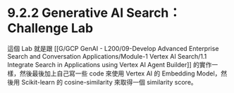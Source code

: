 # 9.2.2 Generative AI Search：Challenge Lab

這個 Lab 就是跟 [[G/GCP GenAI - L200/09-Develop Advanced Enterprise Search and Conversation Applications/Module-1 Vertex AI Search/1.1 Integrate Search in Applications using Vertex AI Agent Builder]] 的實作一樣，然後最後加上自己寫一些 code 來使用 Vertex AI 的 Embedding Model，然後用 Scikit-learn 的 cosine-similarity 來取得一個 similarity score。